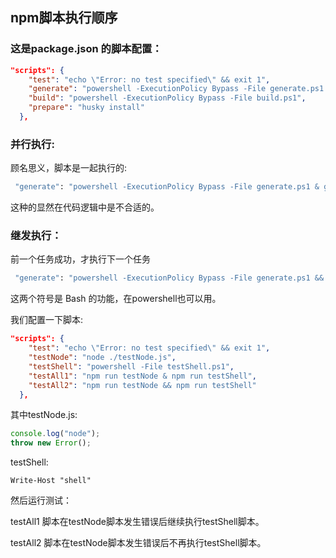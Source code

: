 ## npm脚本执行顺序


### 这是package.json 的脚本配置：

```json
"scripts": {
    "test": "echo \"Error: no test specified\" && exit 1",
    "generate": "powershell -ExecutionPolicy Bypass -File generate.ps1 && git add .",
    "build": "powershell -ExecutionPolicy Bypass -File build.ps1",
    "prepare": "husky install"
  },
```

### 并行执行:

顾名思义，脚本是一起执行的:
```sh
 "generate": "powershell -ExecutionPolicy Bypass -File generate.ps1 & git add .",
```
这种的显然在代码逻辑中是不合适的。

### 继发执行：
前一个任务成功，才执行下一个任务
```sh
 "generate": "powershell -ExecutionPolicy Bypass -File generate.ps1 && git add .",
```

这两个符号是 Bash 的功能，在powershell也可以用。

我们配置一下脚本:
```json
"scripts": {
    "test": "echo \"Error: no test specified\" && exit 1",
    "testNode": "node ./testNode.js",
    "testShell": "powershell -File testShell.ps1",
    "testAll1": "npm run testNode & npm run testShell",
    "testAll2": "npm run testNode && npm run testShell"
  },
```

其中testNode.js:
```js
console.log("node");
throw new Error();
``` 
testShell:
```
Write-Host "shell"
```
然后运行测试：

testAll1 脚本在testNode脚本发生错误后继续执行testShell脚本。

testAll2 脚本在testNode脚本发生错误后不再执行testShell脚本。
